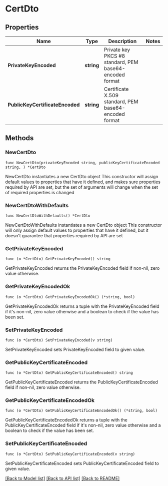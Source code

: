 # CertDto

## Properties

Name | Type | Description | Notes
------------ | ------------- | ------------- | -------------
**PrivateKeyEncoded** | **string** | Private key PKCS #8 standard, PEM base64-encoded format | 
**PublicKeyCertificateEncoded** | **string** | Certificate X.509 standard, PEM base64-encoded format | 

## Methods

### NewCertDto

`func NewCertDto(privateKeyEncoded string, publicKeyCertificateEncoded string, ) *CertDto`

NewCertDto instantiates a new CertDto object
This constructor will assign default values to properties that have it defined,
and makes sure properties required by API are set, but the set of arguments
will change when the set of required properties is changed

### NewCertDtoWithDefaults

`func NewCertDtoWithDefaults() *CertDto`

NewCertDtoWithDefaults instantiates a new CertDto object
This constructor will only assign default values to properties that have it defined,
but it doesn't guarantee that properties required by API are set

### GetPrivateKeyEncoded

`func (o *CertDto) GetPrivateKeyEncoded() string`

GetPrivateKeyEncoded returns the PrivateKeyEncoded field if non-nil, zero value otherwise.

### GetPrivateKeyEncodedOk

`func (o *CertDto) GetPrivateKeyEncodedOk() (*string, bool)`

GetPrivateKeyEncodedOk returns a tuple with the PrivateKeyEncoded field if it's non-nil, zero value otherwise
and a boolean to check if the value has been set.

### SetPrivateKeyEncoded

`func (o *CertDto) SetPrivateKeyEncoded(v string)`

SetPrivateKeyEncoded sets PrivateKeyEncoded field to given value.


### GetPublicKeyCertificateEncoded

`func (o *CertDto) GetPublicKeyCertificateEncoded() string`

GetPublicKeyCertificateEncoded returns the PublicKeyCertificateEncoded field if non-nil, zero value otherwise.

### GetPublicKeyCertificateEncodedOk

`func (o *CertDto) GetPublicKeyCertificateEncodedOk() (*string, bool)`

GetPublicKeyCertificateEncodedOk returns a tuple with the PublicKeyCertificateEncoded field if it's non-nil, zero value otherwise
and a boolean to check if the value has been set.

### SetPublicKeyCertificateEncoded

`func (o *CertDto) SetPublicKeyCertificateEncoded(v string)`

SetPublicKeyCertificateEncoded sets PublicKeyCertificateEncoded field to given value.



[[Back to Model list]](../README.md#documentation-for-models) [[Back to API list]](../README.md#documentation-for-api-endpoints) [[Back to README]](../README.md)



